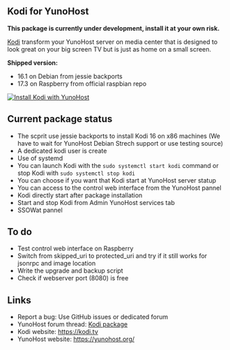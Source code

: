 Kodi for YunoHost
---------------------

**This package is currently under development, install it at your own risk.**

[Kodi](https://kodi.tv) transform your YunoHost server on media center that is designed to look great on your big screen TV but is just as home on a small screen.

**Shipped version:**
* 16.1 on Debian from jessie backports
* 17.3 on Raspberry from official raspbian repo

[![Install Kodi with YunoHost](https://install-app.yunohost.org/install-with-yunohost.png)](https://install-app.yunohost.org/?app=kodi)

## Current package status
* The scprit use jessie backports to install Kodi 16 on x86 machines (We have to wait for YunoHost Debian Strech support or use testing source)
* A dedicated kodi user is create
* Use of systemd
* You can launch Kodi with the ```sudo systemctl start kodi``` command or stop Kodi with ```sudo systemctl stop kodi```
* You can choose if you want that Kodi start at YunoHost server statup
* You can access to the control web interface from the YunoHost pannel
* Kodi directly start after package installation
* Start and stop Kodi from Admin YunoHost services tab
* SSOWat pannel

## To do
* Test control web interface on Raspberry
* Switch from skipped_uri to protected_uri and try if it still works for jsonrpc and image location
* Write the upgrade and backup script
* Check if webserver port (8080) is free

## Links

 * Report a bug: Use GitHub issues or dedicated forum
 * YunoHost forum thread: [Kodi package](https://forum.yunohost.org/t/kodi-package-yunohost-as-a-media-center/3561/17)
 * Kodi website: https://kodi.tv
 * YunoHost website: https://yunohost.org/